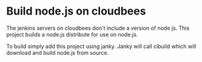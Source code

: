 # Build node.js on cloudbees

The jenkins servers on cloudbees don't include a version of node js.
This project builds a node.js distribute for use on node.js.

To build simply add this project using janky. Janky will call cibuild
which will download and build node.js from source.

